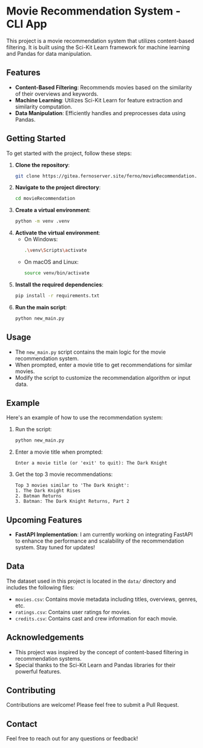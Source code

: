 # Movie Recommendation System - CLI App

This project is a movie recommendation system that utilizes content-based filtering. It is built using the Sci-Kit Learn framework for machine learning and Pandas for data manipulation.

## Features
- **Content-Based Filtering**: Recommends movies based on the similarity of their overviews and keywords.
- **Machine Learning**: Utilizes Sci-Kit Learn for feature extraction and similarity computation.
- **Data Manipulation**: Efficiently handles and preprocesses data using Pandas.

## Getting Started
To get started with the project, follow these steps:

1. **Clone the repository**:
    ```sh
    git clone https://gitea.fernoserver.site/ferno/movieRecommendation.git
    ```
2. **Navigate to the project directory**:
    ```sh
    cd movieRecommendation
    ```
3. **Create a virtual environment**:
    ```sh
    python -m venv .venv
    ```
4. **Activate the virtual environment**:
    - On Windows:
        ```sh
        .\venv\Scripts\activate
        ```
    - On macOS and Linux:
        ```sh
        source venv/bin/activate
        ```
5. **Install the required dependencies**:
    ```sh
    pip install -r requirements.txt
    ```
6. **Run the main script**:
    ```sh
    python new_main.py
    ```

## Usage
- The `new_main.py` script contains the main logic for the movie recommendation system.
- When prompted, enter a movie title to get recommendations for similar movies.
- Modify the script to customize the recommendation algorithm or input data.

## Example
Here's an example of how to use the recommendation system:

1. Run the script:
    ```sh
    python new_main.py
    ```
2. Enter a movie title when prompted:
    ```
    Enter a movie title (or 'exit' to quit): The Dark Knight
    ```
3. Get the top 3 movie recommendations:
    ```
    Top 3 movies similar to 'The Dark Knight':
    1. The Dark Knight Rises
    2. Batman Returns
    3. Batman: The Dark Knight Returns, Part 2
    ```

## Upcoming Features
- **FastAPI Implementation**: I am currently working on integrating FastAPI to enhance the performance and scalability of the recommendation system. Stay tuned for updates!

## Data
The dataset used in this project is located in the `data/` directory and includes the following files:
- `movies.csv`: Contains movie metadata including titles, overviews, genres, etc.
- `ratings.csv`: Contains user ratings for movies.
- `credits.csv`: Contains cast and crew information for each movie.

## Acknowledgements
- This project was inspired by the concept of content-based filtering in recommendation systems.
- Special thanks to the Sci-Kit Learn and Pandas libraries for their powerful features.

## Contributing
Contributions are welcome! Please feel free to submit a Pull Request.

## Contact
Feel free to reach out for any questions or feedback!